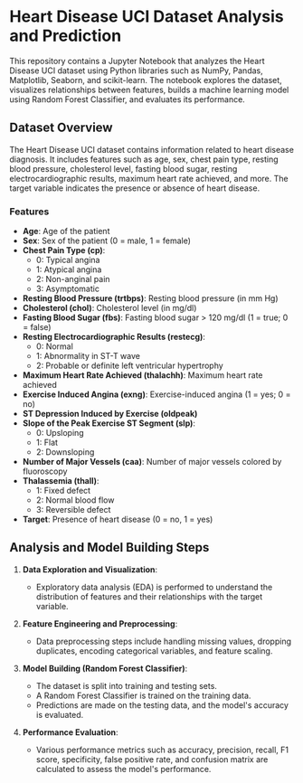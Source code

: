 # Heart Disease UCI Dataset Analysis and Prediction

This repository contains a Jupyter Notebook that analyzes the Heart Disease UCI dataset using Python libraries such as NumPy, Pandas, Matplotlib, Seaborn, and scikit-learn. The notebook explores the dataset, visualizes relationships between features, builds a machine learning model using Random Forest Classifier, and evaluates its performance.

## Dataset Overview

The Heart Disease UCI dataset contains information related to heart disease diagnosis. It includes features such as age, sex, chest pain type, resting blood pressure, cholesterol level, fasting blood sugar, resting electrocardiographic results, maximum heart rate achieved, and more. The target variable indicates the presence or absence of heart disease.

### Features
- **Age**: Age of the patient
- **Sex**: Sex of the patient (0 = male, 1 = female)
- **Chest Pain Type (cp)**: 
  - 0: Typical angina
  - 1: Atypical angina
  - 2: Non-anginal pain
  - 3: Asymptomatic
- **Resting Blood Pressure (trtbps)**: Resting blood pressure (in mm Hg)
- **Cholesterol (chol)**: Cholesterol level (in mg/dl)
- **Fasting Blood Sugar (fbs)**: Fasting blood sugar > 120 mg/dl (1 = true; 0 = false)
- **Resting Electrocardiographic Results (restecg)**:
  - 0: Normal
  - 1: Abnormality in ST-T wave
  - 2: Probable or definite left ventricular hypertrophy
- **Maximum Heart Rate Achieved (thalachh)**: Maximum heart rate achieved
- **Exercise Induced Angina (exng)**: Exercise-induced angina (1 = yes; 0 = no)
- **ST Depression Induced by Exercise (oldpeak)**
- **Slope of the Peak Exercise ST Segment (slp)**:
  - 0: Upsloping
  - 1: Flat
  - 2: Downsloping
- **Number of Major Vessels (caa)**: Number of major vessels colored by fluoroscopy
- **Thalassemia (thall)**:
  - 1: Fixed defect
  - 2: Normal blood flow
  - 3: Reversible defect
- **Target**: Presence of heart disease (0 = no, 1 = yes)

## Analysis and Model Building Steps

1. **Data Exploration and Visualization**: 
   - Exploratory data analysis (EDA) is performed to understand the distribution of features and their relationships with the target variable.

2. **Feature Engineering and Preprocessing**: 
   - Data preprocessing steps include handling missing values, dropping duplicates, encoding categorical variables, and feature scaling.

3. **Model Building (Random Forest Classifier)**: 
   - The dataset is split into training and testing sets.
   - A Random Forest Classifier is trained on the training data.
   - Predictions are made on the testing data, and the model's accuracy is evaluated.

4. **Performance Evaluation**: 
   - Various performance metrics such as accuracy, precision, recall, F1 score, specificity, false positive rate, and confusion matrix are calculated to assess the model's performance.
   
